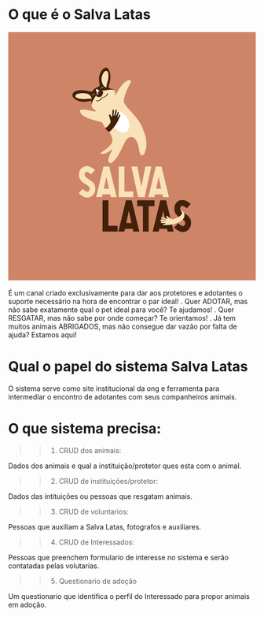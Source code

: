 # O que é o Salva Latas

![Salva_latas](https://github.com/TriGaucho/salvalatas/blob/master/imgs/SL%20coralvertical_Prancheta%201%20co%CC%81pia%203.png?raw=true)

É um canal criado exclusivamente para dar aos protetores e adotantes o suporte necessário na hora de encontrar o par ideal!
.
Quer ADOTAR, mas não sabe exatamente qual o pet ideal para você? Te ajudamos!
.
Quer RESGATAR, mas não sabe por onde começar? Te orientamos!
.
Já tem muitos animais ABRIGADOS, mas não consegue dar vazão por falta de ajuda? Estamos aqui!

# Qual o papel do sistema Salva Latas

O sistema serve como site institucional da ong e ferramenta para intermediar o encontro de adotantes com seus companheiros animais.

# O que sistema precisa:
>>1. CRUD dos animais:

Dados dos animais e qual a instituição/protetor ques esta com o animal.

>>2. CRUD de instituições/protetor:

Dados das intituições ou pessoas que resgatam animais.

>>3. CRUD de voluntarios:

Pessoas que auxiliam a Salva Latas, fotografos e auxiliares.

>>4. CRUD de Interessados:

Pessoas que preenchem formulario de interesse no sistema e serão contatadas pelas volutarias.

>>5. Questionario de adoção

Um questionario que identifica o perfil do Interessado para propor animais em adoção.
